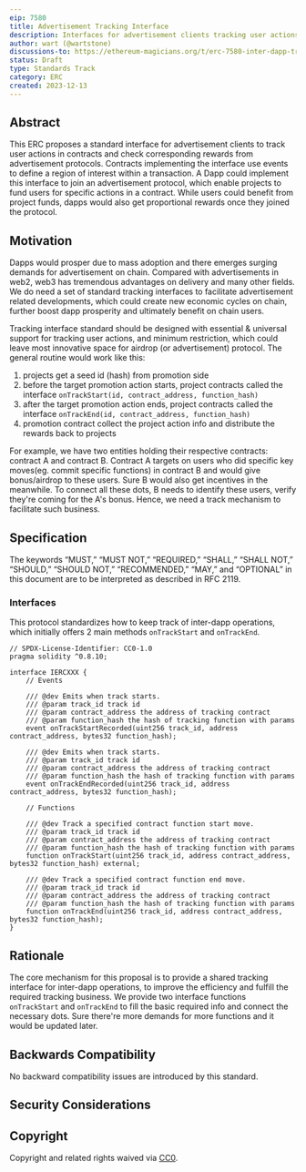 ```yaml
---
eip: 7580
title: Advertisement Tracking Interface
description: Interfaces for advertisement clients tracking user actions and checking proportional rewards.
author: wart (@wartstone)
discussions-to: https://ethereum-magicians.org/t/erc-7580-inter-dapp-tracking-inferface/17653
status: Draft
type: Standards Track
category: ERC
created: 2023-12-13
---
```


## Abstract

This ERC proposes a standard interface for advertisement clients to track user actions in contracts and check corresponding rewards from advertisement protocols. Contracts implementing the interface use events to define a region of interest within a transaction. A Dapp could implement this interface to join an advertisement protocol, which enable projects to fund users for specific actions in a contract. While users could benefit from project funds, dapps would also get proportional rewards once they joined the protocol.


## Motivation

Dapps would prosper due to mass adoption and there emerges surging demands for advertisement on chain. Compared with advertisements in web2, web3 has tremendous advantages on delivery and many other fields. We do need a set of standard tracking interfaces to facilitate advertisement related developments, which could create new economic cycles on chain, further boost dapp prosperity and ultimately benefit on chain users.

Tracking interface standard should be designed with essential & universal support for tracking user actions, and minimum restriction, which could leave most innovative space for airdrop (or advertisement) protocol. The general routine would work like this:
1. projects get a seed id (hash) from promotion side
2. before the target promotion action starts, project contracts called the interface `onTrackStart(id, contract_address, function_hash)`
3. after the target promotion action ends, project contracts called the interface `onTrackEnd(id, contract_address, function_hash)`
4. promotion contract collect the project action info and distribute the rewards back to projects

For example, we have two entities holding their respective contracts: contract A and contract B. Contract A targets on users who did specific key moves(eg. commit specific functions) in contract B and would give bonus/airdrop to these users. Sure B would also get incentives in the meanwhile. To connect all these dots, B needs to identify these users, verify they're coming for the A's bonus. Hence, we need a track mechanism to facilitate such business.

## Specification

The keywords “MUST,” “MUST NOT,” “REQUIRED,” “SHALL,” “SHALL NOT,” “SHOULD,” “SHOULD NOT,” “RECOMMENDED,” “MAY,” and “OPTIONAL” in this document are to be interpreted as described in RFC 2119.

### Interfaces

This protocol standardizes how to keep track of inter-dapp operations, which initially offers 2 main methods `onTrackStart` and `onTrackEnd`.

```solidity
// SPDX-License-Identifier: CC0-1.0
pragma solidity ^0.8.10;

interface IERCXXX {
    // Events

    /// @dev Emits when track starts.
    /// @param track_id track id
    /// @param contract_address the address of tracking contract
    /// @param function_hash the hash of tracking function with params
    event onTrackStartRecorded(uint256 track_id, address contract_address, bytes32 function_hash);

    /// @dev Emits when track starts.
    /// @param track_id track id
    /// @param contract_address the address of tracking contract
    /// @param function_hash the hash of tracking function with params
    event onTrackEndRecorded(uint256 track_id, address contract_address, bytes32 function_hash);

    // Functions

    /// @dev Track a specified contract function start move.
    /// @param track_id track id
    /// @param contract_address the address of tracking contract
    /// @param function_hash the hash of tracking function with params
    function onTrackStart(uint256 track_id, address contract_address, bytes32 function_hash) external;

    /// @dev Track a specified contract function end move.
    /// @param track_id track id
    /// @param contract_address the address of tracking contract
    /// @param function_hash the hash of tracking function with params
    function onTrackEnd(uint256 track_id, address contract_address, bytes32 function_hash);
}
```


## Rationale

The core mechanism for this proposal is to provide a shared tracking interface for inter-dapp operations, to improve the efficiency and fulfill the required tracking business. We provide two interface functions `onTrackStart` and `onTrackEnd` to fill the basic required info and connect the necessary dots. Sure there're more demands for more functions and it would be updated later.

## Backwards Compatibility

No backward compatibility issues are introduced by this standard.

## Security Considerations

<!-- TODO: discuss more -->

## Copyright

Copyright and related rights waived via [CC0](../LICENSE.md).